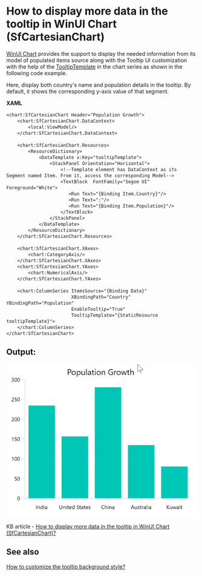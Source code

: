 # How to display more data in the tooltip in WinUI Chart (SfCartesianChart)

[WinUI Chart](https://www.syncfusion.com/winui-controls/charts) provides the support to display the needed information from its model of populated items source along with the Tooltip UI customization with the help of the [TooltipTemplate](https://help.syncfusion.com/cr/winui/Syncfusion.UI.Xaml.Charts.ChartSeriesBase.html#Syncfusion_UI_Xaml_Charts_ChartSeriesBase_TooltipTemplate) in the chart series as shown in the following code example. 

Here, display both country's name and population details in the tooltip. By default, it shows the corresponding y-axis value of that segment.

**XAML**

```
<chart:SfCartesianChart Header="Population Growth">
    <chart:SfCartesianChart.DataContext>
        <local:ViewModel/>
    </chart:SfCartesianChart.DataContext>

    <chart:SfCartesianChart.Resources>
        <ResourceDictionary>
            <DataTemplate x:Key="tooltipTemplate">
                <StackPanel Orientation="Horizontal">
                    <!--Template element has DataContext as its Segment named Item. From it, access the corresponding Model-->
                    <TextBlock  FontFamily="Segoe UI" Foreground="White">
                       <Run Text="{Binding Item.Country}"/>
                       <Run Text=":"/>  
                       <Run Text="{Binding Item.Population}"/>
                    </TextBlock>
                </StackPanel>
            </DataTemplate>
        </ResourceDictionary>
    </chart:SfCartesianChart.Resources>

    <chart:SfCartesianChart.XAxes>
        <chart:CategoryAxis/>
    </chart:SfCartesianChart.XAxes>
    <chart:SfCartesianChart.YAxes>
        <chart:NumericalAxis/>
    </chart:SfCartesianChart.YAxes>

    <chart:ColumnSeries ItemsSource="{Binding Data}"
                        XBindingPath="Country" YBindingPath="Population"
                        EnableTooltip="True"
                        TooltipTemplate="{StaticResource tooltipTemplate}">
    </chart:ColumnSeries>
</chart:SfCartesianChart>
```

## Output:

![Tooltip with more data in WinUI chart](WinUI_Chart_Tooltip_Mutiple_Values.gif)

KB article - [How to display more data in the tooltip in WinUI Chart (SfCartesianChart)?](https://www.syncfusion.com/kb/13662/how-to-display-more-data-in-the-tooltip-in-winui-chart-sfcartesianchart)

## See also

[How to customize the tooltip background style?](https://help.syncfusion.com/winui/cartesian-charts/tooltip#background-style)

